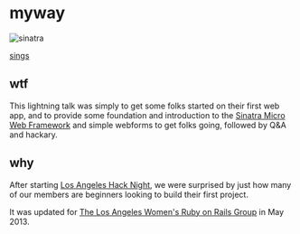# myway

![sinatra](http://www.nndb.com/people/300/000026222/frank-sinatra-mugshot-nndb.jpg)

[sings](http://www.youtube.com/watch?v=egY8rUpxqcE)

## wtf

This lightning talk was simply to get some folks started on their first web app, and to provide some
foundation and introduction to the [Sinatra Micro Web Framework](http://sinatrarb.com) and simple webforms
to get folks going, followed by Q&A and hackary.

## why

After starting [Los Angeles Hack Night](http://www.meetup.com/Los-Angeles-Hack-Night/events/61171792/), we were surprised
by just how many of our members are beginners looking to build their first project.

It was updated for [The Los Angeles Women's Ruby on Rails Group](http://www.meetup.com/Los-Angeles-Womens-Ruby-on-Rails-Group/events/116693912/) in May 2013.
